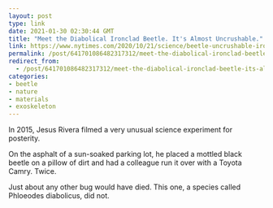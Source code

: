 ```yaml
---
layout: post
type: link
date: 2021-01-30 02:30:44 GMT
title: "Meet the Diabolical Ironclad Beetle. It's Almost Uncrushable."
link: https://www.nytimes.com/2020/10/21/science/beetle-uncrushable-ironclad.html
permalink: /post/641701086482317312/meet-the-diabolical-ironclad-beetle-its-almost
redirect_from: 
  - /post/641701086482317312/meet-the-diabolical-ironclad-beetle-its-almost
categories:
- beetle
- nature
- materials
- exoskeleton
---
```

<blockequote><p>In 2015, Jesus Rivera filmed a very unusual science experiment for posterity.</p>
<p>On the asphalt of a sun-soaked parking lot, he placed a mottled black beetle on a pillow of dirt and had a colleague run it over with a Toyota Camry. Twice.</p>
<p>Just about any other bug would have died. This one, a species called Phloeodes diabolicus, did not.</p></blockquote>